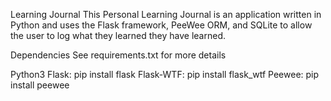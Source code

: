 Learning Journal
This Personal Learning Journal is an application written in Python and uses the Flask framework, PeeWee ORM, and SQLite
to allow the user to log what they learned they have learned.

Dependencies
See requirements.txt for more details

Python3
Flask: pip install flask
Flask-WTF: pip install flask_wtf
Peewee: pip install peewee
